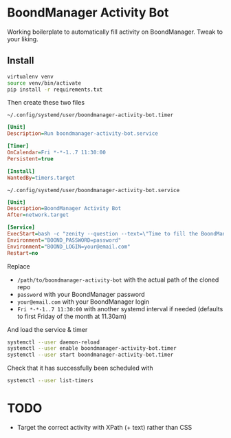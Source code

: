 # BoondManager Activity Bot

Working boilerplate to automatically fill activity on BoondManager. Tweak to your liking.

## Install

```bash
virtualenv venv
source venv/bin/activate
pip install -r requirements.txt
```

Then create these two files

`~/.config/systemd/user/boondmanager-activity-bot.timer`
```ini
[Unit]
Description=Run boondmanager-activity-bot.service

[Timer]
OnCalendar=Fri *-*-1..7 11:30:00
Persistent=true

[Install]
WantedBy=timers.target
```

`~/.config/systemd/user/boondmanager-activity-bot.service`
```ini
[Unit]
Description=BoondManager Activity Bot
After=network.target

[Service]
ExecStart=bash -c "zenity --question --text=\"Time to fill the BoondManager activity 🔫\" && /path/to/boondmanager-activity-bot/venv/bin/python /path/to/boondmanager-activity-bot/main.py"
Environment="BOOND_PASSWORD=password"
Environment="BOOND_LOGIN=your@email.com"
Restart=no
```

Replace
- `/path/to/boondmanager-activity-bot` with the actual path of the cloned repo
- `password` with your BoondManager password
- `your@email.com` with your BoondManager login
- `Fri *-*-1..7 11:30:00` with another systemd interval if needed (defaults to first Friday of the month at 11.30am)

And load the service & timer
```bash
systemctl --user daemon-reload
systemctl --user enable boondmanager-activity-bot.timer
systemctl --user start boondmanager-activity-bot.timer
```

Check that it has successfully been scheduled with
```bash
systemctl --user list-timers
```

# TODO

- Target the correct activity with XPath (+ text) rather than CSS
